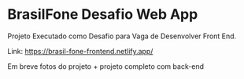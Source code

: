 # BrasilFone Desafio Web App 

Projeto Executado como Desafio para Vaga de Desenvolver Front End.

Link: https://brasil-fone-frontend.netlify.app/ 

Em breve fotos do projeto + projeto completo com back-end





